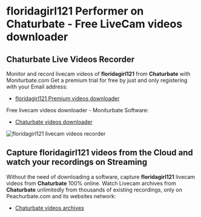 # floridagirl121 Performer on Chaturbate - Free LiveCam videos downloader

## Chaturbate Live Videos Recorder

Monitor and record livecam videos of **floridagirl121** from **Chaturbate** with Moniturbate.com
Get a premium trial for free by just and only registering with your Email address:
* [floridagirl121 Premium videos downloader](https://moniturbate.com/request-demo-licence-key.html)

Free livecam videos downloader - Moniturbate Software:
* [Chaturbate videos downloader](https://moniturbate.com/moniturbate-download-software.html)

![floridagirl121 livecam videos recorder](https://peachurnet.com/templates/moniturbate-software.png)


## Capture floridagirl121 videos from the Cloud and watch your recordings on Streaming

Without the need of downloading a software, capture **floridagirl121** livecam videos from **Chaturbate** 100% online.
Watch Livecam archives from **Chaturbate** unlimitedly from thousands of existing recordings, only on Peachurbate.com and its websites network:
* [Chaturbate videos archives](https://peachurnet.com/)